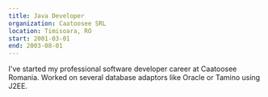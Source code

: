 ```yaml
---
title: Java Developer
organization: Caatoosee SRL
location: Timisoara, RO
start: 2001-03-01
end: 2003-08-01
---
```


I've started my professional software developer career at Caatoosee Romania.
Worked on several database adaptors like Oracle or Tamino using J2EE. 